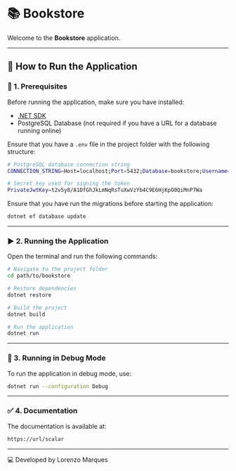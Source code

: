 # 📚 Bookstore

Welcome to the **Bookstore** application.

---

## 🚀 How to Run the Application

### 📌 1. Prerequisites

Before running the application, make sure you have installed:

- [.NET SDK](https://dotnet.microsoft.com/download)
- PostgreSQL Database (not required if you have a URL for a database running online)

Ensure that you have a `.env` file in the project folder with the following structure:

```sh
# PostgreSQL database connection string
CONNECTION_STRING=Host=localhost;Port=5432;Database=bookstore;Username=postgres;Password=123456

# Secret key used for signing the token
PrivateJwtKey=t2v5y8/A1DfGhJkLmNqRsTuXwVzYb4C9E6HjKpO0QiMnP7Wa
```

Ensure that you have run the migrations before starting the application:

```sh
dotnet ef database update
```

---

### ▶️ 2. Running the Application

Open the terminal and run the following commands:

```sh
# Navigate to the project folder
cd path/to/bookstore

# Restore dependencies
dotnet restore

# Build the project
dotnet build

# Run the application
dotnet run
```
---

### 🐞 3. Running in Debug Mode

To run the application in debug mode, use:

```sh
dotnet run --configuration Debug
```
---

### ✅ 4. Documentation

The documentation is available at:

```sh
https://url/scalar
```
---

💻 Developed by Lorenzo Marques
